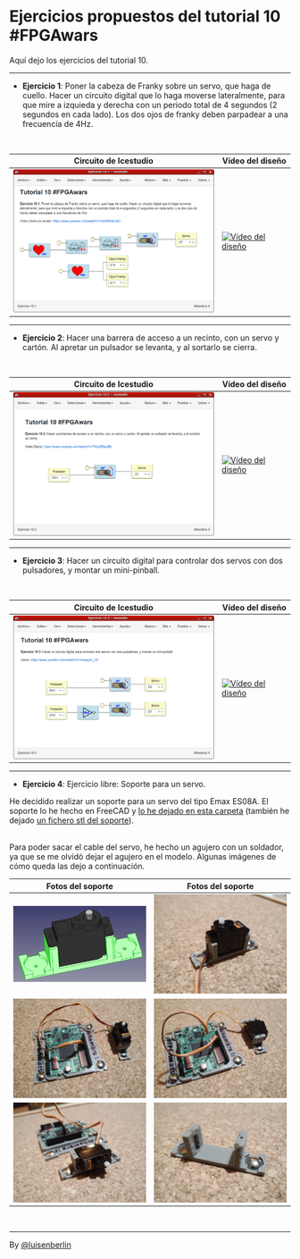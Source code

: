 # Ejercicios propuestos del tutorial 10 #FPGAwars

Aquí dejo los ejercicios del tutorial 10.

---

* **Ejercicio 1**: Poner la cabeza de Franky sobre un servo, que haga de cuello. Hacer un circuito digital que lo haga moverse lateralmente, para que mire a izquieda y derecha con un periodo total de 4 segundos (2 segundos en cada lado). Los dos ojos de franky deben parpadear a una frecuencia de 4Hz.
<br/>

| Circuito de Icestudio | Vídeo del diseño |
|--|--|
|<img src="./Ejercicio-10-1.png" alt="Circuito de Icestudio" width="400"/> | [![Vídeo del diseño](https://img.youtube.com/vi/RgFvdkCdOig/0.jpg)](https://www.youtube.com/watch?v=embed/RgFvdkCdOig) |

---

* **Ejercicio 2**: Hacer una barrera de acceso a un recinto, con un servo y cartón. Al apretar un pulsador se levanta, y al sortarlo se cierra.
<br/>

| Circuito de Icestudio | Vídeo del diseño |
|--|--|
|<img src="./Ejercicio-10-2.png" alt="Circuito de Icestudio" width="400"/> | [![Vídeo del diseño](https://img.youtube.com/vi/I-Tl2TENnrM/0.jpg)](https://www.youtube.com/watch?v=embed/I-Tl2TENnrM) |

---

* **Ejercicio 3**: Hacer un circuito digital para controlar dos servos con dos pulsadores, y montar un mini-pinball.
<br/>

| Circuito de Icestudio | Vídeo del diseño |
|--|--|
|<img src="./Ejercicio-10-3.png" alt="Circuito de Icestudio" width="400"/> | [![Vídeo del diseño](https://img.youtube.com/vi/hmhb0bnpIv4/0.jpg)](https://www.youtube.com/watch?v=embed/hmhb0bnpIv4) |

---

* **Ejercicio 4**: Ejercicio libre: Soporte para un servo.

He decidido realizar un soporte para un servo del tipo Emax ES08A. El soporte lo he hecho en FreeCAD y [lo he dejado en esta carpeta](./Soporte_Servo_Emax-es08A.fcstd) (también he dejado [un fichero stl del soporte](./Soporte-servo-emax-es08A.stl.stl)).

<br/>
Para poder sacar el cable del servo, he hecho un agujero con un soldador, ya que se me olvidó dejar el agujero en el modelo. Algunas imágenes de cómo queda las dejo a continuación.

<br/>

| Fotos del soporte | Fotos del soporte |
| -- | -- |
|<img src="./Ejercicio-10-4_freecad.png" alt="Soporte de servo Emax es08A en FreeCAD" width="400"/> | <img src="./Ejercicio-10-4_foto5.jpg" alt="Foto del soporte" width="400"/>|
|<img src="./Ejercicio-10-4_foto1.jpg" alt="Foto del soporte" width="400"/> | <img src="./Ejercicio-10-4_foto2.jpg" alt="Foto del soporte" width="400"/>|
|<img src="./Ejercicio-10-4_foto3.jpg" alt="Foto del soporte" width="400"/> | <img src="./Ejercicio-10-4_foto4.jpg" alt="Foto del soporte" width="400"/>|

<br/>

---

By [@luisenberlin](http://twitter.com/luisenberlin)

